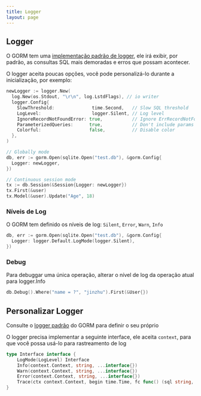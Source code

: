 ```yaml
---
title: Logger
layout: page
---
```


## Logger

O GORM tem uma [ implementação padrão de logger](https://github.com/go-gorm/gorm/blob/master/logger/logger.go), ele irá exibir, por padrão,  as consultas SQL mais demoradas e erros que possam acontecer.

O logger aceita poucas opções, você pode personalizá-lo durante a inicialização, por exemplo:

```go
newLogger := logger.New(
  log.New(os.Stdout, "\r\n", log.LstdFlags), // io writer
  logger.Config{
    SlowThreshold:              time.Second,   // Slow SQL threshold
    LogLevel:                   logger.Silent, // Log level
    IgnoreRecordNotFoundError: true,           // Ignore ErrRecordNotFound error for logger
    ParameterizedQueries:      true,           // Don't include params in the SQL log
    Colorful:                  false,          // Disable color
  },
)

// Globally mode
db, err := gorm.Open(sqlite.Open("test.db"), &gorm.Config{
  Logger: newLogger,
})

// Continuous session mode
tx := db.Session(&Session{Logger: newLogger})
tx.First(&user)
tx.Model(&user).Update("Age", 18)
```

### Níveis de Log

O GORM tem definido os níveis de log: `Silent`, `Error`, `Warn`, `Info`

```go
db, err := gorm.Open(sqlite.Open("test.db"), &gorm.Config{
  Logger: logger.Default.LogMode(logger.Silent),
})
```

### Debug

Para debuggar uma única operação, alterar o nível de log da operação atual para logger.Info

```go
db.Debug().Where("name = ?", "jinzhu").First(&User{})
```

## Personalizar Logger

Consulte o [logger padrão](https://github.com/go-gorm/gorm/blob/master/logger/logger.go) do GORM para definir o seu próprio

O logger precisa implementar a seguinte interface, ele aceita `context`, para que você possa usá-lo para rastreamento de log

```go
type Interface interface {
    LogMode(LogLevel) Interface
    Info(context.Context, string, ...interface{})
    Warn(context.Context, string, ...interface{})
    Error(context.Context, string, ...interface{})
    Trace(ctx context.Context, begin time.Time, fc func() (sql string, rowsAffected int64), err error)
}
```
